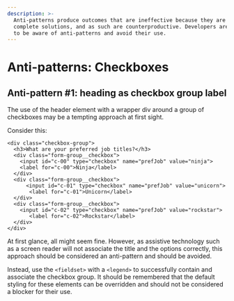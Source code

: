 ```yaml
---
description: >-
  Anti-patterns produce outcomes that are ineffective because they are not
  complete solutions, and as such are counterproductive. Developers are advised
  to be aware of anti-patterns and avoid their use.
---
```


# Anti-patterns: Checkboxes

## Anti-pattern \#1: heading as checkbox group label

The use of the header element with a wrapper div around a group of checkboxes may be a tempting approach at first sight.

Consider this:

```markup
<div class="checkbox-group">
  <h3>What are your preferred job titles?</h3>
  <div class="form-group__checkbox">
    <input id="c-00" type="checkbox" name="prefJob" value="ninja">
    <label for="c-00">Ninja</label>
  </div>
  <div class="form-group__checkbox">
      <input id="c-01" type="checkbox" name="prefJob" value="unicorn">
       <label for="c-01">Unicorn</label>
  </div>
  <div class="form-group__checkbox">
    <input id="c-02" type="checkbox" name="prefJob" value="rockstar">
       <label for="c-02">Rockstar</label>
  </div>
</div>
```

At first glance, all might seem fine. However, as assistive technology such as a screen reader will not associate the title and the options correctly, this approach should be considered an anti-pattern and should be avoided.

Instead, use the `<fieldset>` with a `<legend>` to successfully contain and associate the checkbox group. It should be remembered that the default styling for these elements can be overridden and should not be considered a blocker for their use.
